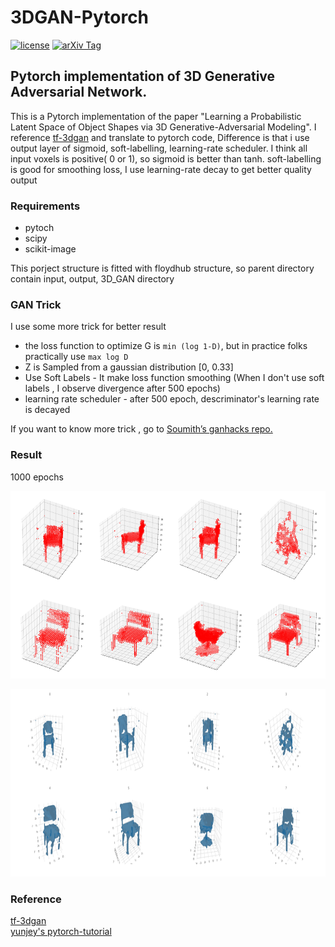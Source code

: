 # 3DGAN-Pytorch

[![license](https://img.shields.io/github/license/mashape/apistatus.svg)](https://github.com/meetshah1995/tf-3dgan/blob/master/LICENSE)
[![arXiv Tag](https://img.shields.io/badge/arXiv-1610.07584-brightgreen.svg)](https://arxiv.org/abs/1610.07584)


## Pytorch implementation of 3D Generative Adversarial Network.

This is a Pytorch implementation of the paper "Learning a Probabilistic Latent Space of Object Shapes 
via 3D Generative-Adversarial Modeling". I reference [ tf-3dgan](https://github.com/meetshah1995/tf-3dgan)  and translate to pytorch code, Difference is that i use output layer of sigmoid, soft-labelling, learning-rate scheduler. I think all input voxels is positive( 0 or 1), so sigmoid is better than tanh. soft-labelling is good for smoothing loss, I use learning-rate decay to get better quality output 

### Requirements

* pytoch
* scipy
* scikit-image


This porject structure is fitted with floydhub structure, so parent directory contain input, output, 3D_GAN directory  

### GAN Trick
I use some more trick for better result
* the loss function to optimize G is `min (log 1-D)`, but in practice folks practically use `max log D`
* Z is Sampled from a gaussian distribution [0, 0.33]
* Use Soft Labels - It make loss function smoothing (When I don't use soft labels , I observe divergence after 500 epochs)
* learning rate scheduler - after 500 epoch, descriminator's learning rate is decayed

If you want to know more trick , 
go to  [Soumith’s ganhacks repo.](https://github.com/soumith/ganhacks)

### Result
1000 epochs

<img width="700" height="300" src="./src/293040.png"></img>

<img width="1000" height="300" src="./src/293040_visdom.png"></img>

### Reference

[ tf-3dgan](https://github.com/meetshah1995/tf-3dgan)  
[yunjey's pytorch-tutorial](https://github.com/yunjey/pytorch-tutorial)
